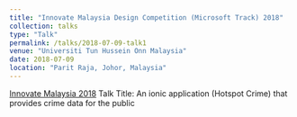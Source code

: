```yaml
---
title: "Innovate Malaysia Design Competition (Microsoft Track) 2018"
collection: talks
type: "Talk"
permalink: /talks/2018-07-09-talk1
venue: "Universiti Tun Hussein Onn Malaysia"
date: 2018-07-09
location: "Parit Raja, Johor, Malaysia"
---
```


[Innovate Malaysia 2018](https://innovate.dreamcatcher.asia/) Talk Title: An ionic application (Hotspot Crime) that provides crime data for the public
